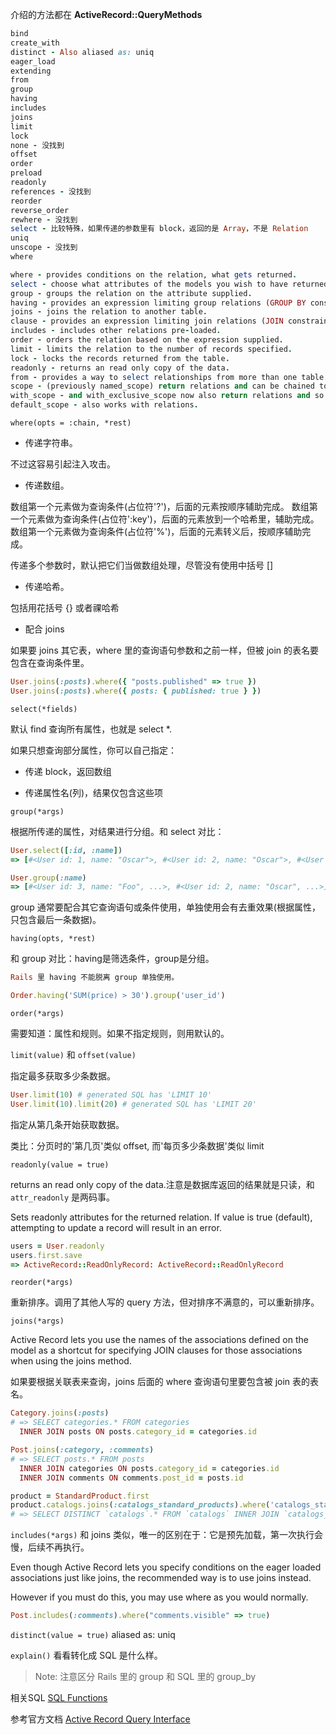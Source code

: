 介绍的方法都在 **ActiveRecord::QueryMethods**

```ruby
bind
create_with
distinct - Also aliased as: uniq
eager_load
extending
from
group
having
includes
joins
limit
lock
none - 没找到
offset
order
preload
readonly
references - 没找到
reorder
reverse_order
rewhere - 没找到
select - 比较特殊，如果传递的参数里有 block，返回的是 Array，不是 Relation
uniq
unscope - 没找到
where
```

```ruby
where - provides conditions on the relation, what gets returned.
select - choose what attributes of the models you wish to have returned from the database.
group - groups the relation on the attribute supplied.
having - provides an expression limiting group relations (GROUP BY constraint).
joins - joins the relation to another table.
clause - provides an expression limiting join relations (JOIN constraint).
includes - includes other relations pre-loaded.
order - orders the relation based on the expression supplied.
limit - limits the relation to the number of records specified.
lock - locks the records returned from the table.
readonly - returns an read only copy of the data.
from - provides a way to select relationships from more than one table.
scope - (previously named_scope) return relations and can be chained together with the other relation methods.
with_scope - and with_exclusive_scope now also return relations and so can be chained.
default_scope - also works with relations.
```

`where(opts = :chain, *rest)`

- 传递字符串。

不过这容易引起注入攻击。

- 传递数组。

数组第一个元素做为查询条件(占位符'?')，后面的元素按顺序辅助完成。
数组第一个元素做为查询条件(占位符':key')，后面的元素放到一个哈希里，辅助完成。
数组第一个元素做为查询条件(占位符'%')，后面的元素转义后，按顺序辅助完成。

传递多个参数时，默认把它们当做数组处理，尽管没有使用中括号 []

- 传递哈希。

包括用花括号 {} 或者祼哈希

- 配合 joins

如果要 joins 其它表，where 里的查询语句参数和之前一样，但被 join 的表名要包含在查询条件里。

```ruby
User.joins(:posts).where({ "posts.published" => true })
User.joins(:posts).where({ posts: { published: true } })
```

`select(*fields)`

默认 find 查询所有属性，也就是 select *.

如果只想查询部分属性，你可以自己指定：

- 传递 block，返回数组

- 传递属性名(列)，结果仅包含这些项

`group(*args)`

根据所传递的属性，对结果进行分组。和 select 对比：

```ruby
User.select([:id, :name])
=> [#<User id: 1, name: "Oscar">, #<User id: 2, name: "Oscar">, #<User id: 3, name: "Foo">

User.group(:name)
=> [#<User id: 3, name: "Foo", ...>, #<User id: 2, name: "Oscar", ...>]
```

group 通常要配合其它查询语句或条件使用，单独使用会有去重效果(根据属性，只包含最后一条数据)。

`having(opts, *rest)`

和 group 对比：having是筛选条件，group是分组。

```ruby
Rails 里 having 不能脱离 group 单独使用。

Order.having('SUM(price) > 30').group('user_id')
```

`order(*args)`

需要知道：属性和规则。如果不指定规则，则用默认的。

`limit(value)` 和 `offset(value)`

指定最多获取多少条数据。

```ruby
User.limit(10) # generated SQL has 'LIMIT 10'
User.limit(10).limit(20) # generated SQL has 'LIMIT 20'
```

指定从第几条开始获取数据。

类比：分页时的'第几页'类似 offset, 而'每页多少条数据'类似 limit

`readonly(value = true)`

returns an read only copy of the data.注意是数据库返回的结果就是只读，和 `attr_readonly` 是两码事。

Sets readonly attributes for the returned relation. If value is true (default), attempting to update a record will result in an error.

```ruby
users = User.readonly
users.first.save
=> ActiveRecord::ReadOnlyRecord: ActiveRecord::ReadOnlyRecord
```

`reorder(*args)`

重新排序。调用了其他人写的 query 方法，但对排序不满意的，可以重新排序。

`joins(*args)`

Active Record lets you use the names of the associations defined on the model as a shortcut for specifying JOIN clauses for those associations when using the joins method.

如果要根据关联表来查询，joins 后面的 where 查询语句里要包含被 join 表的表名。

```ruby
Category.joins(:posts)
# => SELECT categories.* FROM categories
  INNER JOIN posts ON posts.category_id = categories.id

Post.joins(:category, :comments)
# => SELECT posts.* FROM posts
  INNER JOIN categories ON posts.category_id = categories.id
  INNER JOIN comments ON comments.post_id = posts.id

product = StandardProduct.first
product.catalogs.joins(:catalogs_standard_products).where('catalogs_standard_products.is_default = ?', true)
# => SELECT DISTINCT `catalogs`.* FROM `catalogs` INNER JOIN `catalogs_standard_products` `catalogs_standard_products_catalogs` ON `catalogs_standard_products_catalogs`.`catalog_id` = `catalogs`.`id` INNER JOIN `catalogs_standard_products` ON `catalogs`.`id` = `catalogs_standard_products`.`catalog_id` WHERE `catalogs_standard_products`.`standard_product_id` = 100011 AND (catalogs_standard_products.is_default = 1)
```

`includes(*args)` 和 joins 类似，唯一的区别在于：它是预先加载，第一次执行会慢，后续不再执行。

Even though Active Record lets you specify conditions on the eager loaded associations just like joins, the recommended way is to use joins instead.

However if you must do this, you may use where as you would normally.

```ruby
Post.includes(:comments).where("comments.visible" => true)
```

`distinct(value = true)`  aliased as: uniq

`explain()` 看看转化成 SQL 是什么样。

> Note: 注意区分 Rails 里的 group 和 SQL 里的 group_by

相关SQL [SQL Functions](http://www.w3schools.com/sql/sql_functions.asp)

参考官方文档 [Active Record Query Interface](http://edgeguides.rubyonrails.org/active_record_querying.html)
